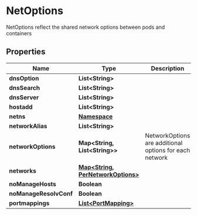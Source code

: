 

# NetOptions

NetOptions reflect the shared network options between pods and containers

## Properties

| Name | Type | Description | Notes |
|------------ | ------------- | ------------- | -------------|
|**dnsOption** | **List&lt;String&gt;** |  |  [optional] |
|**dnsSearch** | **List&lt;String&gt;** |  |  [optional] |
|**dnsServer** | **List&lt;String&gt;** |  |  [optional] |
|**hostadd** | **List&lt;String&gt;** |  |  [optional] |
|**netns** | [**Namespace**](Namespace.md) |  |  [optional] |
|**networkAlias** | **List&lt;String&gt;** |  |  [optional] |
|**networkOptions** | **Map&lt;String, List&lt;String&gt;&gt;** | NetworkOptions are additional options for each network |  [optional] |
|**networks** | [**Map&lt;String, PerNetworkOptions&gt;**](PerNetworkOptions.md) |  |  [optional] |
|**noManageHosts** | **Boolean** |  |  [optional] |
|**noManageResolvConf** | **Boolean** |  |  [optional] |
|**portmappings** | [**List&lt;PortMapping&gt;**](PortMapping.md) |  |  [optional] |



